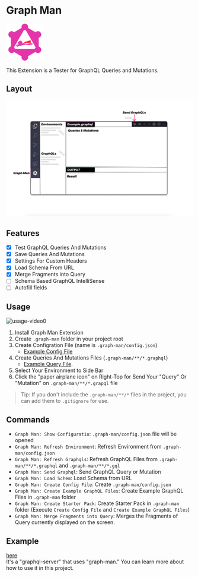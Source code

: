 # Graph Man
<img src="icon.webp" width="100px" />     

This Extension is a Tester for GraphQL Queries and Mutations.

## Layout
![Layout](.docs/images/layout.png)

## Features

- [x] Test GraphQL Queries And Mutations
- [x] Save Queries And Mutations
- [x] Settings For Custom Headers
- [x] Load Schema From URL
- [x] Merge Fragments into Query
- [ ] Schema Based GraphQL IntelliSense
- [ ] Autofill fields

## Usage

![usage-video0](.docs/videos/usage-video0.gif)

1. Install Graph Man Extension
2. Create `.graph-man` folder in your project root
3. Create Configration File (name is `.graph-man/config.json`)
   - [Example Config File](https://github.com/gitsunmin/bun-graphql-server/blob/main/.graph-man/config.json)
4. Create Queries And Mutations Files (`.graph-man/**/*.graphql`)
   - [Example Query File](https://github.com/gitsunmin/bun-graphql-server/blob/main/.graph-man/pet/query-pets.graphql).
5. Select Your Environment to Side Bar   
6. Click the "paper airplane icon" on Right-Top  for Send Your "Query" Or "Mutation" on `.graph-man/**/*.grapql` file

> Tip: If you don't include the `.graph-man/**/*` files in the project, you can add them to `.gitignore` for use.

## Commands
- `Graph Man: Show Configuratio`: `.graph-man/config.json` file will be opened
- `Graph Man: Refresh Environment`: Refresh Environment from `.graph-man/config.json`
- `Graph Man: Refresh Graphqls`: Refresh GraphQL Files from `.graph-man/**/*.graphql` and `.graph-man/**/*.gql`
- `Graph Man: Send Graphql`: Send GraphQL Query or Mutation
- `Graph Man: Load Schem`: Load Schema from URL
- `Graph Man: Create Config File`: Create `.graph-man/config.json` 
- `Graph Man: Create Example GraphQL Files`: Create Example GraphQL Files in `.graph-man` folder
- `Graph Man: Create Starter Pack`: Create Starter Pack in `.graph-man` folder (Execute `Create Config File` and `Create Example GraphQL Files`)
- `Graph Man: Merge Fragments into Query`: Merges the Fragments of Query currently displayed on the screen.

## Example

[here](https://github.com/gitsunmin/bun-graphql-server)    
It's a "graphql-server" that uses "graph-man." You can learn more about how to use it in this project.
